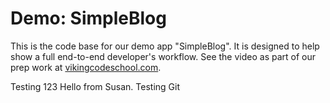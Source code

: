 # Demo: SimpleBlog

This is the code base for our demo app "SimpleBlog".  It is designed to help show a full end-to-end developer's workflow.  See the video as part of our prep work at [vikingcodeschool.com](http://vikingcodeschool.com).

Testing 123 Hello from Susan.  Testing Git